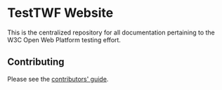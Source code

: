TestTWF Website
===============

This is the centralized repository for all documentation pertaining to the W3C Open Web Platform testing effort.

Contributing
------------

Please see the [contributors' guide](https://github.com/w3c/ttwf-docs/blob/gh-pages/CONTRIBUTING.md).
